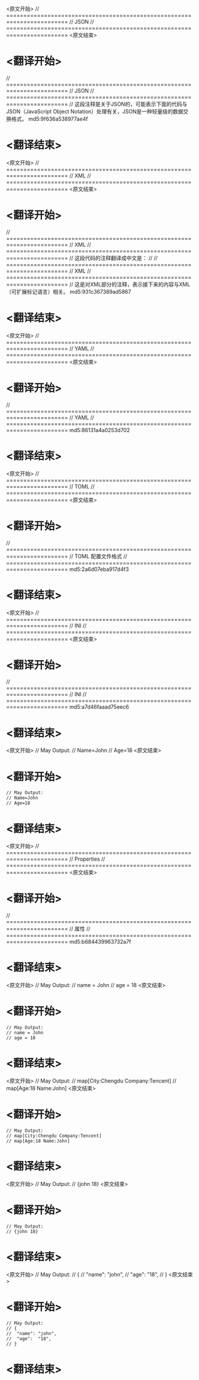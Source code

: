 
<原文开始>
// ========================================================================
// JSON
// ========================================================================
<原文结束>

# <翻译开始>
// ========================================================================
// JSON
// ========================================================================
// 这段注释是关于JSON的，可能表示下面的代码与JSON（JavaScript Object Notation）处理有关，JSON是一种轻量级的数据交换格式。 md5:9f636a538977ae4f
# <翻译结束>


<原文开始>
// ========================================================================
// XML
// ========================================================================
<原文结束>

# <翻译开始>
// ========================================================================
// XML
// ========================================================================
// 这段代码的注释翻译成中文是：
//
// ========================================================================
// XML
// ========================================================================
// 这是对XML部分的注释，表示接下来的内容与XML（可扩展标记语言）相关。 md5:931c367389ad5867
# <翻译结束>


<原文开始>
// ========================================================================
// YAML
// ========================================================================
<原文结束>

# <翻译开始>
// ========================================================================
// YAML
// ======================================================================== md5:86131a4a0253d702
# <翻译结束>


<原文开始>
// ========================================================================
// TOML
// ========================================================================
<原文结束>

# <翻译开始>
// ========================================================================
// TOML 配置文件格式
// ======================================================================== md5:2a6d07eba917d4f3
# <翻译结束>


<原文开始>
// ========================================================================
// INI
// ========================================================================
<原文结束>

# <翻译开始>
// ========================================================================
// INI
// ======================================================================== md5:a7d46faaad75eec6
# <翻译结束>


<原文开始>
	// May Output:
	// Name=John
	// Age=18
<原文结束>

# <翻译开始>
	// May Output:
	// Name=John
	// Age=18
# <翻译结束>


<原文开始>
// ========================================================================
// Properties
// ========================================================================
<原文结束>

# <翻译开始>
// ========================================================================
// 属性
// ======================================================================== md5:b684439963732a7f
# <翻译结束>


<原文开始>
	// May Output:
	// name = John
	// age = 18
<原文结束>

# <翻译开始>
	// May Output:
	// name = John
	// age = 18
# <翻译结束>


<原文开始>
	// May Output:
	// map[City:Chengdu Company:Tencent]
	// map[Age:18 Name:John]
<原文结束>

# <翻译开始>
	// May Output:
	// map[City:Chengdu Company:Tencent]
	// map[Age:18 Name:John]
# <翻译结束>


<原文开始>
	// May Output:
	// {john 18}
<原文结束>

# <翻译开始>
	// May Output:
	// {john 18}
# <翻译结束>


<原文开始>
	// May Output:
	// {
	//	"name": "john",
	//	"age":  "18",
	// }
<原文结束>

# <翻译开始>
	// May Output:
	// {
	//	"name": "john",
	//	"age":  "18",
	// }
# <翻译结束>


